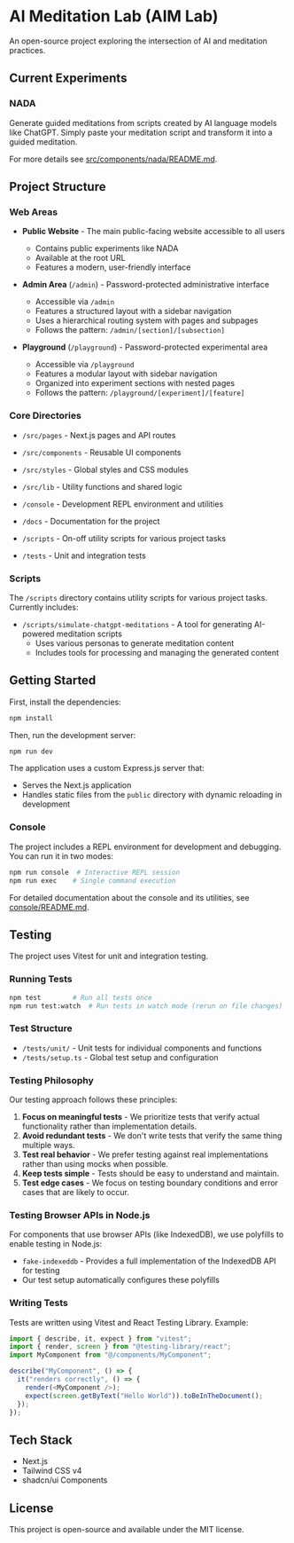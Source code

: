 # AI Meditation Lab (AIM Lab)

An open-source project exploring the intersection of AI and meditation practices.

## Current Experiments

### NADA

Generate guided meditations from scripts created by AI language models like ChatGPT. Simply paste your meditation script and transform it into a guided meditation.

For more details see [src/components/nada/README.md](src/components/nada/README.md).

## Project Structure

### Web Areas

- **Public Website** - The main public-facing website accessible to all users

  - Contains public experiments like NADA
  - Available at the root URL
  - Features a modern, user-friendly interface

- **Admin Area** (`/admin`) - Password-protected administrative interface

  - Accessible via `/admin`
  - Features a structured layout with a sidebar navigation
  - Uses a hierarchical routing system with pages and subpages
  - Follows the pattern: `/admin/[section]/[subsection]`

- **Playground** (`/playground`) - Password-protected experimental area
  - Accessible via `/playground`
  - Features a modular layout with sidebar navigation
  - Organized into experiment sections with nested pages
  - Follows the pattern: `/playground/[experiment]/[feature]`

### Core Directories

- `/src/pages` - Next.js pages and API routes
- `/src/components` - Reusable UI components
- `/src/styles` - Global styles and CSS modules
- `/src/lib` - Utility functions and shared logic

- `/console` - Development REPL environment and utilities
- `/docs` - Documentation for the project
- `/scripts` - On-off utility scripts for various project tasks
- `/tests` - Unit and integration tests

### Scripts

The `/scripts` directory contains utility scripts for various project tasks. Currently includes:

- `/scripts/simulate-chatgpt-meditations` - A tool for generating AI-powered meditation scripts
  - Uses various personas to generate meditation content
  - Includes tools for processing and managing the generated content

## Getting Started

First, install the dependencies:

```bash
npm install
```

Then, run the development server:

```bash
npm run dev
```

The application uses a custom Express.js server that:

- Serves the Next.js application
- Handles static files from the `public` directory with dynamic reloading in development

### Console

The project includes a REPL environment for development and debugging. You can run it in two modes:

```bash
npm run console  # Interactive REPL session
npm run exec    # Single command execution
```

For detailed documentation about the console and its utilities, see [console/README.md](console/README.md).

## Testing

The project uses Vitest for unit and integration testing.

### Running Tests

```bash
npm test        # Run all tests once
npm run test:watch  # Run tests in watch mode (rerun on file changes)
```

### Test Structure

- `/tests/unit/` - Unit tests for individual components and functions
- `/tests/setup.ts` - Global test setup and configuration

### Testing Philosophy

Our testing approach follows these principles:

1. **Focus on meaningful tests** - We prioritize tests that verify actual functionality rather than implementation details.
2. **Avoid redundant tests** - We don't write tests that verify the same thing multiple ways.
3. **Test real behavior** - We prefer testing against real implementations rather than using mocks when possible.
4. **Keep tests simple** - Tests should be easy to understand and maintain.
5. **Test edge cases** - We focus on testing boundary conditions and error cases that are likely to occur.

### Testing Browser APIs in Node.js

For components that use browser APIs (like IndexedDB), we use polyfills to enable testing in Node.js:

- `fake-indexeddb` - Provides a full implementation of the IndexedDB API for testing
- Our test setup automatically configures these polyfills

### Writing Tests

Tests are written using Vitest and React Testing Library. Example:

```typescript
import { describe, it, expect } from "vitest";
import { render, screen } from "@testing-library/react";
import MyComponent from "@/components/MyComponent";

describe("MyComponent", () => {
  it("renders correctly", () => {
    render(<MyComponent />);
    expect(screen.getByText("Hello World")).toBeInTheDocument();
  });
});
```

## Tech Stack

- Next.js
- Tailwind CSS v4
- shadcn/ui Components

## License

This project is open-source and available under the MIT license.
